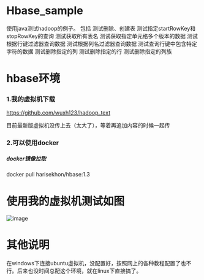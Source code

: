 # Hbase_sample
使用java测试hadoop的例子。
包括
测试删除、创建表
测试指定startRowKey和stopRowKey的查询
测试获取所有表名
测试获取指定单元格多个版本的数据
测试根据行键过滤器查询数据
测试根据列名过滤器查询数据
测试查询行键中包含特定字符的数据
测试删除指定的列
测试删除指定的行
测试删除指定的列族


# hbase环境
### 1.我的虚拟机下载
https://github.com/wuxh123/hadoop_text

目前最新版虚拟机没传上去（太大了），等着再追加内容的时候一起传

### 2.可以使用docker
##### docker镜像拉取
docker pull harisekhon/hbase:1.3

# 使用我的虚拟机测试如图
![image](img/1.jpg)


# 其他说明

在windows下连接ubuntu虚拟机，没配置好，按照网上的各种教程配置了也不行。后来也没时间总配这个环境，就在linux下直接搞了。

